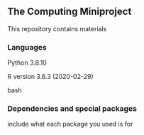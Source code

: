## **The Computing Miniproject**

This repository contains materials 


### **Languages**

Python 3.8.10

R version 3.6.3 (2020-02-29)

bash

### **Dependencies and special packages** 

include what each package you used is for

